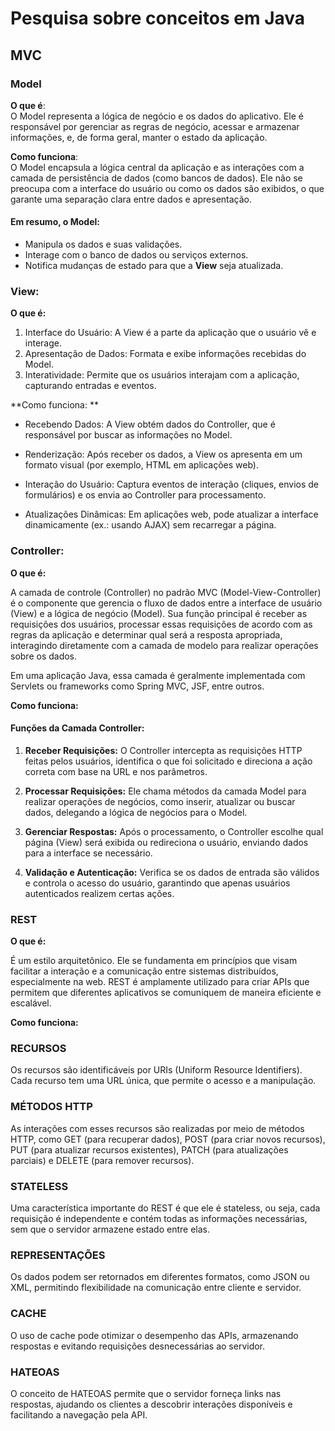 # Pesquisa sobre conceitos em Java
## MVC 

### Model

**O que é**:  
O Model representa a lógica de negócio e os dados do aplicativo. Ele é responsável por gerenciar as regras de negócio, acessar e armazenar informações, e, de forma geral, manter o estado da aplicação.

**Como funciona**:  
O Model encapsula a lógica central da aplicação e as interações com a camada de persistência de dados (como bancos de dados). Ele não se preocupa com a interface do usuário ou como os dados são exibidos, o que garante uma separação clara entre dados e apresentação.

#### Em resumo, o Model:
- Manipula os dados e suas validações.
- Interage com o banco de dados ou serviços externos.
- Notifica mudanças de estado para que a **View** seja atualizada.

### View: 
**O que é:**
 1. Interface do Usuário: A View é a parte da aplicação que o usuário vê e interage.
 2. Apresentação de Dados: Formata e exibe informações recebidas do Model.
 3. Interatividade: Permite que os usuários interajam com a aplicação, capturando entradas e eventos.

**Como funciona: **
 - Recebendo Dados:
A View obtém dados do Controller, que é responsável por buscar as informações no Model.

 - Renderização:
Após receber os dados, a View os apresenta em um formato visual (por exemplo, HTML em aplicações web).

 - Interação do Usuário:
Captura eventos de interação (cliques, envios de formulários) e os envia ao Controller para processamento.

 - Atualizações Dinâmicas:
Em aplicações web, pode atualizar a interface dinamicamente (ex.: usando AJAX) sem recarregar a página.

### Controller:
**O que é:**

A camada de controle (Controller) no padrão MVC (Model-View-Controller) é o componente que gerencia o fluxo de dados entre a interface de usuário (View) e a lógica de negócio (Model). Sua função principal é receber as requisições dos usuários, processar essas requisições de acordo com as regras da aplicação e determinar qual será a resposta apropriada, interagindo diretamente com a camada de modelo para realizar operações sobre os dados.

Em uma aplicação Java, essa camada é geralmente implementada com Servlets ou frameworks como Spring MVC, JSF, entre outros.

**Como funciona:**

#### Funções da Camada Controller:

1. **Receber Requisições:** O Controller intercepta as requisições HTTP feitas pelos usuários, identifica o que foi solicitado e direciona a ação correta com base na URL e nos parâmetros.

2. **Processar Requisições:** Ele chama métodos da camada Model para realizar operações de negócios, como inserir, atualizar ou buscar dados, delegando a lógica de negócios para o Model.

3. **Gerenciar Respostas:** Após o processamento, o Controller escolhe qual página (View) será exibida ou redireciona o usuário, enviando dados para a interface se necessário.

4. **Validação e Autenticação:** Verifica se os dados de entrada são válidos e controla o acesso do usuário, garantindo que apenas usuários autenticados realizem certas ações.

### REST
**O que é:**

É um estilo arquitetônico. Ele se fundamenta em princípios que visam facilitar a interação e a comunicação entre sistemas distribuídos, especialmente na web. REST é amplamente utilizado para criar APIs que permitem que diferentes aplicativos se comuniquem de maneira eficiente e escalável.

**Como funciona:**

### RECURSOS
Os recursos são identificáveis por URIs (Uniform Resource Identifiers). Cada recurso tem uma URL única, que permite o acesso e a manipulação.

### MÉTODOS HTTP

As interações com esses recursos são realizadas por meio de métodos HTTP, como GET (para recuperar dados), POST (para criar novos recursos), PUT (para atualizar recursos existentes), PATCH (para atualizações parciais) e DELETE (para remover recursos).

### STATELESS

Uma característica importante do REST é que ele é stateless, ou seja, cada requisição é independente e contém todas as informações necessárias, sem que o servidor armazene estado entre elas.

### REPRESENTAÇÕES

Os dados podem ser retornados em diferentes formatos, como JSON ou XML, permitindo flexibilidade na comunicação entre cliente e servidor.

### CACHE

O uso de cache pode otimizar o desempenho das APIs, armazenando respostas e evitando requisições desnecessárias ao servidor.

### HATEOAS

O conceito de HATEOAS permite que o servidor forneça links nas respostas, ajudando os clientes a descobrir interações disponíveis e facilitando a navegação pela API.


